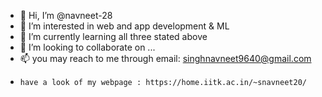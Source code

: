 - 👋 Hi, I’m @navneet-28
- 👀 I’m interested in web and app development & ML
- 🌱 I’m currently learning all three stated above
- 💞️ I’m looking to collaborate on ...
- 📫 you may reach to me through email: singhnavneet9640@gmail.com
-     have a look of my webpage : https://home.iitk.ac.in/~snavneet20/

<!---
navneet-28/navneet-28 is a ✨ special ✨ repository because its `README.md` (this file) appears on your GitHub profile.
You can click the Preview link to take a look at your changes.
--->
